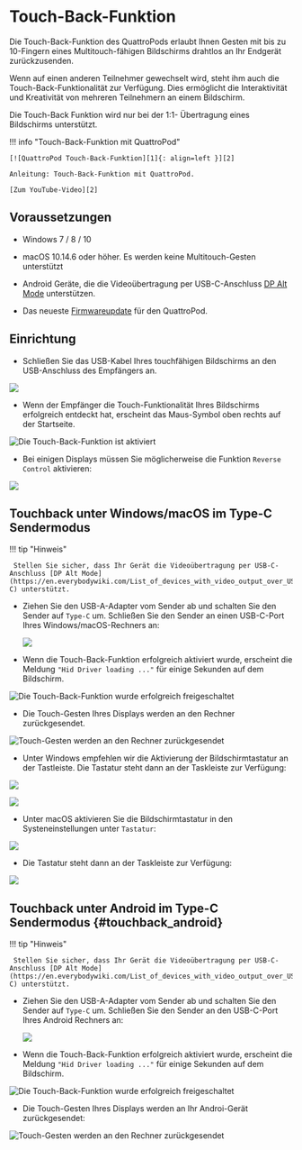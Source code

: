 # Touch-Back-Funktion

Die Touch-Back-Funktion des QuattroPods erlaubt Ihnen Gesten mit bis zu 10-Fingern eines Multitouch-fähigen Bildschirms drahtlos an Ihr Endgerät zurückzusenden.

Wenn auf einen anderen Teilnehmer gewechselt wird, steht ihm auch die Touch-Back-Funktionalität zur Verfügung. Dies ermöglicht die Interaktivität und Kreativität von mehreren Teilnehmern an einem Bildschirm.

Die Touch-Back Funktion wird nur bei der 1:1- Übertragung eines Bildschirms unterstützt.

!!! info "Touch-Back-Funktion mit QuattroPod"

    [![QuattroPod Touch-Back-Funktion][1]{: align=left }][2]
	
	Anleitung: Touch-Back-Funktion mit QuattroPod.
	
	[Zum YouTube-Video][2]

  [1]: /assets/img/thumbnail.video.touch.png
  [2]: https://youtu.be/Qky7XQR1rrE
  

## Voraussetzungen

* Windows 7 / 8 / 10

* macOS 10.14.6 oder höher. Es werden keine Multitouch-Gesten unterstützt

* Android Geräte, die die Videoübertragung per USB-C-Anschluss [DP Alt Mode](https://en.everybodywiki.com/List_of_devices_with_video_output_over_USB-C) unterstützen.

* Das neueste [Firmwareupdate](firmware-upgrade.md) für den QuattroPod.

## Einrichtung

* Schließen Sie das USB-Kabel Ihres touchfähigen Bildschirms an den USB-Anschluss des Empfängers an.

![](/assets/img/RX_Touch-USB-cable.png)

* Wenn der Empfänger die Touch-Funktionalität Ihres Bildschirms erfolgreich entdeckt hat, erscheint das Maus-Symbol oben rechts auf der Startseite.

![Die Touch-Back-Funktion ist aktiviert](/assets/img/quattropod.touch.icon.png)

* Bei einigen Displays müssen Sie möglicherweise die Funktion `Reverse Control` aktivieren:

![](/assets/img/reverse.control.png)

## Touchback unter Windows/macOS im Type-C Sendermodus
  
!!! tip "Hinweis"

     Stellen Sie sicher, dass Ihr Gerät die Videoübertragung per USB-C-Anschluss [DP Alt Mode](https://en.everybodywiki.com/List_of_devices_with_video_output_over_USB-C) unterstützt.
	 
* Ziehen Sie den USB-A-Adapter vom Sender ab und schalten Sie den Sender auf `Type-C` um. Schließen Sie den Sender an einen USB-C-Port Ihres Windows/macOS-Rechners an:
	 
	 ![](/assets/img/QSG-TypeC.Windows.png) 

* Wenn die Touch-Back-Funktion erfolgreich aktiviert wurde, erscheint die Meldung `"Hid Driver loading ..."` für einige Sekunden auf dem Bildschirm.

![Die Touch-Back-Funktion wurde erfolgreich freigeschaltet](/assets/img/Hid_Driver_loading.jpg)

* Die Touch-Gesten Ihres Displays werden an den Rechner zurückgesendet.

![Touch-Gesten werden an den Rechner zurückgesendet](/assets/img/QuattroPod_TouchBack_using.png)

* Unter Windows empfehlen wir die Aktivierung der Bildschirmtastatur an der Tastleiste. Die Tastatur steht dann an der Taskleiste zur Verfügung:

![](/assets/img/windows.activate.onscreen.keyboard.png)

![](/assets/img/windows.open.windows.onscreen.keyboard.png)

* Unter macOS aktivieren Sie die Bildschirmtastatur in den Systeneinstellungen unter `Tastatur`:

![](/assets/img/macOS.activate.onscreen.keyboard.png)

* Die Tastatur steht dann an der Taskleiste zur Verfügung:

![](/assets/img/macOS.open.onscreen.keyboard.png)


## Touchback unter Android  im Type-C Sendermodus {#touchback_android}
	
!!! tip "Hinweis"

     Stellen Sie sicher, dass Ihr Gerät die Videoübertragung per USB-C-Anschluss [DP Alt Mode](https://en.everybodywiki.com/List_of_devices_with_video_output_over_USB-C) unterstützt.
	 
* Ziehen Sie den USB-A-Adapter vom Sender ab und schalten Sie den Sender auf `Type-C` um. Schließen Sie den Sender an den USB-C-Port Ihres Android Rechners an:

  ![](/assets/img/QSG-QP.USBC.Android.png) 
  
* Wenn die Touch-Back-Funktion erfolgreich aktiviert wurde, erscheint die Meldung `"Hid Driver loading ..."` für einige Sekunden auf dem Bildschirm.

![Die Touch-Back-Funktion wurde erfolgreich freigeschaltet](/assets/img/Hid_Driver_loading.jpg)

* Die Touch-Gesten Ihres Displays werden an Ihr Androi-Gerät zurückgesendet:

![Touch-Gesten werden an den Rechner zurückgesendet](/assets/img/QuattroPod_TouchBack_using.png)